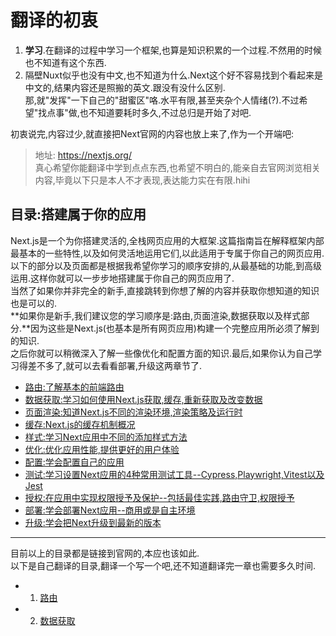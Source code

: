 # 翻译的初衷

1. **学习**.在翻译的过程中学习一个框架,也算是知识积累的一个过程.不然用的时候也不知道有这个东西.  
2. 隔壁Nuxt似乎也没有中文,也不知道为什么.Next这个好不容易找到个看起来是中文的,结果内容还是照搬的英文.跟没有没什么区别.  
    那,就"发挥"一下自己的"甜蜜区"咯.水平有限,甚至夹杂个人情绪(?).不过希望"找点事"做,也不知道要耗时多久,不过总归是开始了对吧.  

初衷说完,内容过少,就直接把Next官网的内容也放上来了,作为一个开端吧:
> 地址: https://nextjs.org/  
> 真心希望你能翻译中学到点点东西,也希望不明白的,能亲自去官网浏览相关内容,毕竟以下只是本人不才表现,表达能力实在有限.hihi  

## 目录:搭建属于你的应用

Next.js是一个为你搭建灵活的,全栈网页应用的大框架.这篇指南旨在解释框架内部最基本的一些特性,以及如何灵活地运用它们,以此适用于专属于你自己的网页应用.  
以下的部分以及页面都是根据我希望你学习的顺序安排的,从最基础的功能,到高级运用.这样你就可以一步步地搭建属于你自己的网页应用了.  
当然了如果你并非完全的新手,直接跳转到你想了解的内容并获取你想知道的知识也是可以的.  
**如果你是新手,我们建议您的学习顺序是:路由,页面渲染,数据获取以及样式部分.**因为这些是Next.js(也基本是所有网页应用)构建一个完整应用所必须了解到的知识.  
之后你就可以稍微深入了解一些像优化和配置方面的知识.最后,如果你认为自己学习得差不多了,就可以去看看部署,升级这两章节了.

* [路由:了解基本的前端路由](https://nextjs.org/docs/app/building-your-application/routing)
* [数据获取:学习如何使用Next.js获取,缓存,重新获取及改变数据](https://nextjs.org/docs/app/building-your-application/data-fetchign)
* [页面渲染:知道Next.js不同的渲染环境,渲染策略及运行时](https://nextjs.org/docs/app/building-your-application/caching)
* [缓存:Next.js的缓存机制概况](https://nextjs.org/docs/app/building-your-application/routing)
* [样式:学习Next应用中不同的添加样式方法](https://nextjs.org/docs/app/building-your-application/styling)
* [优化:优化应用性能,提供更好的用户体验](https://nextjs.org/docs/app/building-your-application/optimizing)
* [配置:学会配置自己的应用](https://nextjs.org/docs/app/building-your-application/configuring)
* [测试:学习设置Next应用的4种常用测试工具--Cypress,Playwright,Vitest以及Jest](https://nextjs.org/docs/app/building-your-application/testing)
* [授权:在应用中实现权限授予及保护--包括最佳实践,路由守卫,权限授予](https://nextjs.org/docs/app/building-your-application/authentication)
* [部署:学会部署Next应用--商用或是自主环境](https://nextjs.org/docs/app/building-your-application/deploying)
* [升级:学会把Next升级到最新的版本](https://nextjs.org/docs/app/building-your-application/upgrading)

---

目前以上的目录都是链接到官网的,本应也该如此.  
以下是自己翻译的目录,翻译一个写一个吧,还不知道翻译完一章也需要多久时间.  

* 1. [路由](./Routing/index.md)
* 2. [数据获取](./Data-Fetching/fetching-caching-revalidating.md)
